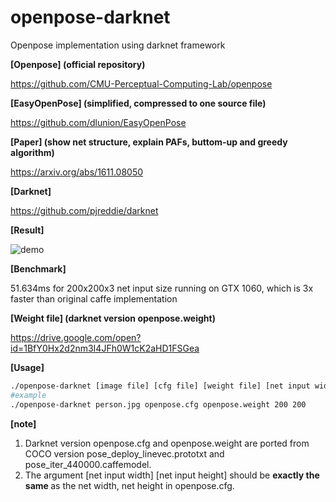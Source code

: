# openpose-darknet
Openpose implementation using darknet framework

<b>[Openpose] (official repository)</b><p>
https://github.com/CMU-Perceptual-Computing-Lab/openpose

<b>[EasyOpenPose] (simplified, compressed to one source file)</b><p>
https://github.com/dlunion/EasyOpenPose

<b>[Paper] (show net structure, explain PAFs, buttom-up and greedy algorithm)</b><p>
https://arxiv.org/abs/1611.08050

<b>[Darknet]</b><p>
https://github.com/pjreddie/darknet

<b>[Result]</b><p>
![demo](https://user-images.githubusercontent.com/16308037/34094455-333f678c-e408-11e7-9546-f8aeb3df39c2.jpg)

<b>[Benchmark]</b><p> 51.634ms for 200x200x3 net input size running on GTX 1060, which is 3x faster than original caffe implementation

<b>[Weight file] (darknet version openpose.weight)</b><p>
https://drive.google.com/open?id=1BfY0Hx2d2nm3I4JFh0W1cK2aHD1FSGea
  
<b>[Usage]</b><p>
```Bash
./openpose-darknet [image file] [cfg file] [weight file] [net input width] [net input height]
#example
./openpose-darknet person.jpg openpose.cfg openpose.weight 200 200
```

<b>[note]</b><p>
1. Darknet version openpose.cfg and openpose.weight are ported from COCO version 
  pose_deploy_linevec.prototxt and pose_iter_440000.caffemodel.
2. The argument [net input width] [net input height] should be <b>exactly the same </b>as 
  the net width, net height in openpose.cfg.
